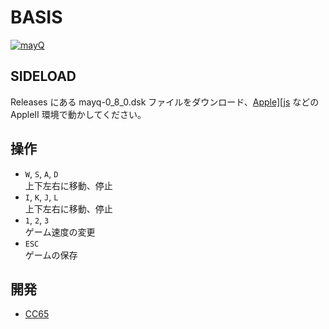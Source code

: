 # BASIS

[![mayQ](http://img.youtube.com/vi/0P-EIjS2pT8/0.jpg)](https://www.youtube.com/watch?v=0P-EIjS2pT8)

## SIDELOAD
Releases にある mayq-0_8_0.dsk ファイルをダウンロード、[Apple\]\[js](https://www.scullinsteel.com/apple2/) などの AppleII 環境で動かしてください。

## 操作
- `W`, `S`, `A`, `D`<br>上下左右に移動、停止
- `I`, `K`, `J`, `L`<br>上下左右に移動、停止
- `1`, `2`, `3`<br>ゲーム速度の変更
- `ESC`<br>ゲームの保存

## 開発
- [CC65](https://cc65.github.io)
